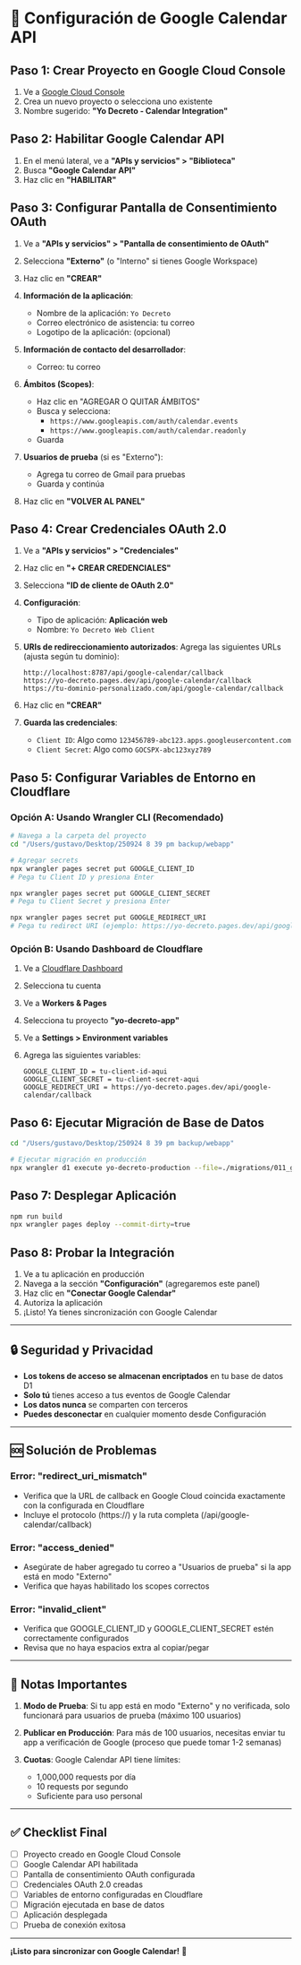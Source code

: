 # 📅 Configuración de Google Calendar API

## Paso 1: Crear Proyecto en Google Cloud Console

1. Ve a [Google Cloud Console](https://console.cloud.google.com/)
2. Crea un nuevo proyecto o selecciona uno existente
3. Nombre sugerido: **"Yo Decreto - Calendar Integration"**

## Paso 2: Habilitar Google Calendar API

1. En el menú lateral, ve a **"APIs y servicios" > "Biblioteca"**
2. Busca **"Google Calendar API"**
3. Haz clic en **"HABILITAR"**

## Paso 3: Configurar Pantalla de Consentimiento OAuth

1. Ve a **"APIs y servicios" > "Pantalla de consentimiento de OAuth"**
2. Selecciona **"Externo"** (o "Interno" si tienes Google Workspace)
3. Haz clic en **"CREAR"**

4. **Información de la aplicación**:
   - Nombre de la aplicación: `Yo Decreto`
   - Correo electrónico de asistencia: tu correo
   - Logotipo de la aplicación: (opcional)

5. **Información de contacto del desarrollador**:
   - Correo: tu correo

6. **Ámbitos (Scopes)**:
   - Haz clic en "AGREGAR O QUITAR ÁMBITOS"
   - Busca y selecciona:
     - `https://www.googleapis.com/auth/calendar.events`
     - `https://www.googleapis.com/auth/calendar.readonly`
   - Guarda

7. **Usuarios de prueba** (si es "Externo"):
   - Agrega tu correo de Gmail para pruebas
   - Guarda y continúa

8. Haz clic en **"VOLVER AL PANEL"**

## Paso 4: Crear Credenciales OAuth 2.0

1. Ve a **"APIs y servicios" > "Credenciales"**
2. Haz clic en **"+ CREAR CREDENCIALES"**
3. Selecciona **"ID de cliente de OAuth 2.0"**

4. **Configuración**:
   - Tipo de aplicación: **Aplicación web**
   - Nombre: `Yo Decreto Web Client`

5. **URIs de redireccionamiento autorizados**:
   Agrega las siguientes URLs (ajusta según tu dominio):

   ```
   http://localhost:8787/api/google-calendar/callback
   https://yo-decreto.pages.dev/api/google-calendar/callback
   https://tu-dominio-personalizado.com/api/google-calendar/callback
   ```

6. Haz clic en **"CREAR"**

7. **Guarda las credenciales**:
   - `Client ID`: Algo como `123456789-abc123.apps.googleusercontent.com`
   - `Client Secret`: Algo como `GOCSPX-abc123xyz789`

## Paso 5: Configurar Variables de Entorno en Cloudflare

### Opción A: Usando Wrangler CLI (Recomendado)

```bash
# Navega a la carpeta del proyecto
cd "/Users/gustavo/Desktop/250924 8 39 pm backup/webapp"

# Agregar secrets
npx wrangler pages secret put GOOGLE_CLIENT_ID
# Pega tu Client ID y presiona Enter

npx wrangler pages secret put GOOGLE_CLIENT_SECRET
# Pega tu Client Secret y presiona Enter

npx wrangler pages secret put GOOGLE_REDIRECT_URI
# Pega tu redirect URI (ejemplo: https://yo-decreto.pages.dev/api/google-calendar/callback)
```

### Opción B: Usando Dashboard de Cloudflare

1. Ve a [Cloudflare Dashboard](https://dash.cloudflare.com/)
2. Selecciona tu cuenta
3. Ve a **Workers & Pages**
4. Selecciona tu proyecto **"yo-decreto-app"**
5. Ve a **Settings > Environment variables**
6. Agrega las siguientes variables:

   ```
   GOOGLE_CLIENT_ID = tu-client-id-aqui
   GOOGLE_CLIENT_SECRET = tu-client-secret-aqui
   GOOGLE_REDIRECT_URI = https://yo-decreto.pages.dev/api/google-calendar/callback
   ```

## Paso 6: Ejecutar Migración de Base de Datos

```bash
cd "/Users/gustavo/Desktop/250924 8 39 pm backup/webapp"

# Ejecutar migración en producción
npx wrangler d1 execute yo-decreto-production --file=./migrations/011_google_calendar_integration.sql
```

## Paso 7: Desplegar Aplicación

```bash
npm run build
npx wrangler pages deploy --commit-dirty=true
```

## Paso 8: Probar la Integración

1. Ve a tu aplicación en producción
2. Navega a la sección **"Configuración"** (agregaremos este panel)
3. Haz clic en **"Conectar Google Calendar"**
4. Autoriza la aplicación
5. ¡Listo! Ya tienes sincronización con Google Calendar

---

## 🔒 Seguridad y Privacidad

- **Los tokens de acceso se almacenan encriptados** en tu base de datos D1
- **Solo tú** tienes acceso a tus eventos de Google Calendar
- **Los datos nunca** se comparten con terceros
- **Puedes desconectar** en cualquier momento desde Configuración

---

## 🆘 Solución de Problemas

### Error: "redirect_uri_mismatch"
- Verifica que la URL de callback en Google Cloud coincida exactamente con la configurada en Cloudflare
- Incluye el protocolo (https://) y la ruta completa (/api/google-calendar/callback)

### Error: "access_denied"
- Asegúrate de haber agregado tu correo a "Usuarios de prueba" si la app está en modo "Externo"
- Verifica que hayas habilitado los scopes correctos

### Error: "invalid_client"
- Verifica que GOOGLE_CLIENT_ID y GOOGLE_CLIENT_SECRET estén correctamente configurados
- Revisa que no haya espacios extra al copiar/pegar

---

## 📝 Notas Importantes

1. **Modo de Prueba**: Si tu app está en modo "Externo" y no verificada, solo funcionará para usuarios de prueba (máximo 100 usuarios)

2. **Publicar en Producción**: Para más de 100 usuarios, necesitas enviar tu app a verificación de Google (proceso que puede tomar 1-2 semanas)

3. **Cuotas**: Google Calendar API tiene límites:
   - 1,000,000 requests por día
   - 10 requests por segundo
   - Suficiente para uso personal

---

## ✅ Checklist Final

- [ ] Proyecto creado en Google Cloud Console
- [ ] Google Calendar API habilitada
- [ ] Pantalla de consentimiento OAuth configurada
- [ ] Credenciales OAuth 2.0 creadas
- [ ] Variables de entorno configuradas en Cloudflare
- [ ] Migración ejecutada en base de datos
- [ ] Aplicación desplegada
- [ ] Prueba de conexión exitosa

---

**¡Listo para sincronizar con Google Calendar!** 🎉
